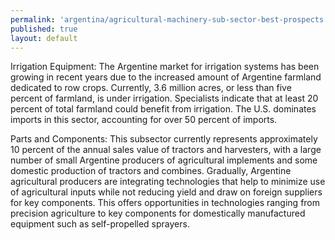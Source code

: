 ```yaml
--- 
permalink: 'argentina/agricultural-machinery-sub-sector-best-prospects.html' 
published: true 
layout: default
---
```

Irrigation Equipment: The Argentine market for irrigation systems has been growing in recent years due to the increased amount of Argentine farmland dedicated to row crops. Currently, 3.6 million acres, or less than five percent of farmland, is under irrigation. Specialists indicate that at least 20 percent of total farmland could benefit from irrigation. The U.S. dominates imports in this sector, accounting for over 50 percent of imports.

Parts and Components: This subsector currently represents approximately 10 percent of the annual sales value of tractors and harvesters, with a large number of small Argentine producers of agricultural implements and some domestic production of tractors and combines. Gradually, Argentine agricultural producers are integrating technologies that help to minimize use of agricultural inputs while not reducing yield and draw on foreign suppliers for key components. This offers opportunities in technologies ranging from precision agriculture to key components for domestically manufactured equipment such as self-propelled sprayers.
